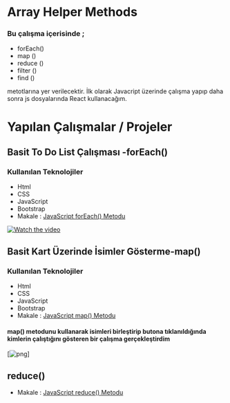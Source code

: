 # Array Helper Methods
### Bu çalışma içerisinde ;
* forEach()
* map ()
* reduce ()
* filter ()
* find ()

metotlarına yer verilecektir. İlk olarak Javacript üzerinde çalışma yapıp daha sonra js dosyalarında React kullanacağım.

# Yapılan Çalışmalar / Projeler

## Basit To Do List Çalışması -forEach()

### Kullanılan Teknolojiler
* Html
* CSS
* JavaScript
* Bootstrap
* Makale : [JavaScript forEach() Metodu ][forEach()]

[forEach()]:https://busraltunb.medium.com/javascript-foreach-metodu-bce937616fcf "Açıklama Metni"

[![Watch the video](https://istanbulfotograf.com/wp-content/uploads/2019/08/online-live-video-marketing-concept_12892-37.jpg)](https://youtu.be/uv9MGDj0vSE)
 
## Basit Kart Üzerinde İsimler Gösterme-map()

### Kullanılan Teknolojiler
* Html
* CSS
* JavaScript
* Bootstrap
* Makale : [JavaScript map() Metodu ][map()]

[map()]:https://busraltunb.medium.com/javascript-in-g%C3%B6z-bebe%C4%9Fi-map-38670400b5e2 "Açıklama Metni"

#### map() metodunu kullanarak isimleri birleştirip butona tıklanıldığında kimlerin çalıştığını gösteren bir çalışma gerçekleştirdim
[![png](https://miro.medium.com/max/700/1*hsy-Vpb-BhT-LeRVa8LK4Q.png)]

## reduce()
* Makale : [JavaScript reduce() Metodu ][reduce()]

[reduce()]:https://busraltunb.medium.com/javascriptin-can%C4%B1-ci%C4%9Feri-reduce-db72946c1622 "Açıklama Metni"